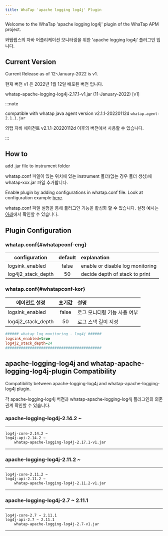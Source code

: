 ```yaml
---
title: WhaTap 'apache logging log4j' Plugin
---
```


Welcome to the WhaTap 'apache logging log4j' plugin of the WhaTap APM project.

와탭랩스의 자바 어플리케이션 모니터링을 위한 'apache logging log4j' 플러그인 입니다.

Current Version
---------------

Current Release as of 12-January-2022 is v1.

현재 버전 v1 은 2022년 1월 12일 배포된 버전 입니다.

whatap-apache-logging-log4j-2.17.1-v1.jar (11-January-2022) [v1]

:::note

compatible with whatap java agent version v2.1.1-20220112d ``whatap.agent-2.1.1.jar``

와탭 자바 에이전트 v2.1.1-20220112d 이후의 버전에서 사용할 수 있습니다.

:::

How to
------

add .jar file to instrument folder

whatap.conf 파일이 있는 위치에 있는 instrument 폴더(없는 경우 폴더 생성)에 whatap-xxx.jar 파일 추가합니다.

Enable plugin by adding configurations in whatap.conf file. Look at configuration example [here](#whatapconf-eng).

whatap.conf 파일 설정을 통해 플러그인 기능을 활성화 할 수 있습니다. 설정 예시는 [아래](#whatapconf-kor)에서 확인할 수 있습니다.

Plugin Configuration
--------------------

### whatap.conf{#whatapconf-eng}

| configuration       | default | explanation                      |
| ------------------- | :-----: | :------------------------------- |
| logsink_enabled     | false   | enable or disable log monitoring |
| log4j2_stack_depth  | 50      | decide depth of stack to print   |

### whatap.conf{#whatapconf-kor}

| 에이전트 설정          | 초기값    | 설명                     |
| ------------------- | :-----: | :---------------------- |
| logsink_enabled     | false   | 로그 모니터링 기능 사용 여부   |
| log4j2_stack_depth  | 50      | 로그 스택 길이 지정          |

```ini title='whatap.conf'
###### whatap log monitoring - log4j ######
logsink_enabled=true
log4j2_stack_depth=24
###########################################
```

## apache-logging-log4j and whatap-apache-logging-log4j-plugin Compatibility

Compatibility between apache-logging-log4j and whatap-apache-logging-log4j plugin.

각 apache-logging-log4j 버전과 whatap-apache-logging-log4j 플러그인의 의존 관계 확인할 수 있습니다.

### apache-logging-log4j-2.14.2 ~

---
    log4j-core-2.14.2 ~
    log4j-api-2.14.2 ~
        whatap-apache-logging-log4j-2.17.1-v1.jar
---

### apache-logging-log4j-2.11.2 ~

---
    log4j-core-2.11.2 ~
    log4j-api-2.11.2 ~
        whatap-apache-logging-log4j-2.11.2-v1.jar
---

### apache-logging-log4j-2.7 ~ 2.11.1

---
    log4j-core-2.7 ~ 2.11.1
    log4j-api-2.7 ~ 2.11.1
        whatap-apache-logging-log4j-2.7-v1.jar
---
